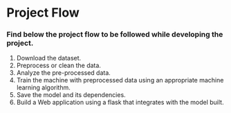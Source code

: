# Project Flow
### Find below the project flow to be followed while developing the project.

1. Download the dataset.
2. Preprocess or clean the data.
3. Analyze the pre-processed data.
4. Train the machine with preprocessed data using an appropriate machine learning algorithm.
5. Save the model and its dependencies.
6. Build a Web application using a flask that integrates with the model built.

